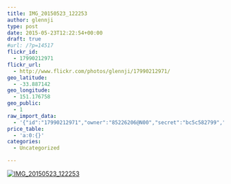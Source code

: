 ```yaml
---
title: IMG_20150523_122253
author: glennji
type: post
date: 2015-05-23T12:22:54+00:00
draft: true
#url: /?p=14517
flickr_id:
  - 17990212971
flickr_url:
  - http://www.flickr.com/photos/glennji/17990212971/
geo_latitude:
  - -33.887142
geo_longitude:
  - 151.176758
geo_public:
  - 1
raw_import_data:
  - '{"id":"17990212971","owner":"85226206@N00","secret":"bc5c582799","server":"7773","farm":8,"title":"IMG_20150523_122253","ispublic":0,"isfriend":0,"isfamily":0,"description":{"_content":""},"dateupload":"1432352355","lastupdate":"1432352361","datetaken":"2015-05-23 12:22:54","datetakengranularity":"0","datetakenunknown":"0","ownername":"glennji","tags":"","machine_tags":"","originalsecret":"683f97b2e6","originalformat":"jpg","latitude":"-33.887142","longitude":"151.176758","accuracy":"16","context":0,"place_id":"iIbqSY5TUL2WCJaOcg","woeid":"22726599","geo_is_family":0,"geo_is_friend":0,"geo_is_contact":0,"geo_is_public":0,"media":"photo","media_status":"ready","url_o":"https://farm8.staticflickr.com/7773/17990212971_683f97b2e6_o.jpg","height_o":"4160","width_o":"3120"}'
price_table:
  - 'a:0:{}'
categories:
  - Uncategorized

---
```

<p class="flickr-image">
  <a href="http://www.flickr.com/photos/glennji/17990212971/" class="flickr-link"><img src="http://i2.wp.com/glennji.com/wp-content/uploads/2015/05/17990212971_683f97b2e6_o.jpg?fit=1024%2C1024" width="" height="" alt="IMG_20150523_122253" class="keyring-img" /></a>
</p>
